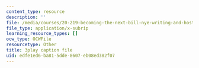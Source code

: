```yaml
---
content_type: resource
description: ''
file: /media/courses/20-219-becoming-the-next-bill-nye-writing-and-hosting-the-educational-show-january-iap-2015/edfe1ed6ba815dde8607eb08ed382f07_6lUGb3VIPmY.vtt
file_type: application/x-subrip
learning_resource_types: []
ocw_type: OCWFile
resourcetype: Other
title: 3play caption file
uid: edfe1ed6-ba81-5dde-8607-eb08ed382f07
---
```

